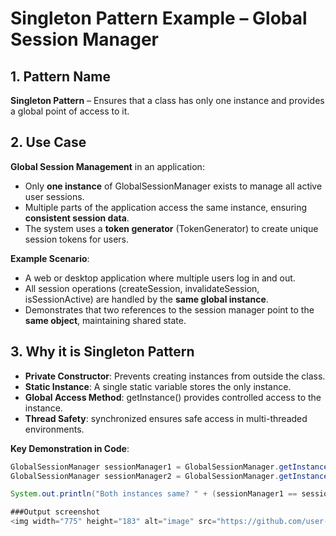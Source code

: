 # Singleton Pattern Example – Global Session Manager

## 1. Pattern Name
**Singleton Pattern** – Ensures that a class has only one instance and provides a global point of access to it.

## 2. Use Case
**Global Session Management** in an application:  

- Only **one instance** of GlobalSessionManager exists to manage all active user sessions.  
- Multiple parts of the application access the same instance, ensuring **consistent session data**.  
- The system uses a **token generator** (TokenGenerator) to create unique session tokens for users.  

**Example Scenario**:
- A web or desktop application where multiple users log in and out.  
- All session operations (createSession, invalidateSession, isSessionActive) are handled by the **same global instance**.  
- Demonstrates that two references to the session manager point to the **same object**, maintaining shared state.

## 3. Why it is Singleton Pattern
- **Private Constructor**: Prevents creating instances from outside the class.  
- **Static Instance**: A single static variable stores the only instance.  
- **Global Access Method**: getInstance() provides controlled access to the instance.  
- **Thread Safety**: synchronized ensures safe access in multi-threaded environments.  

**Key Demonstration in Code**:
```java
GlobalSessionManager sessionManager1 = GlobalSessionManager.getInstance(tokenGen);
GlobalSessionManager sessionManager2 = GlobalSessionManager.getInstance(tokenGen);

System.out.println("Both instances same? " + (sessionManager1 == sessionManager2)); - true

###Output screenshot
<img width="775" height="183" alt="image" src="https://github.com/user-attachments/assets/8deff0ea-b425-4d7f-b575-25db1c554767" />

